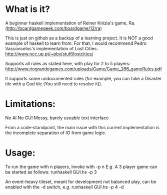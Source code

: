 What is it?
===========

A beginner haskell implementation of Reiner Knizia's game, Ra.
(http://boardgamegeek.com/boardgame/12/ra)

This is just on github as a backup of a learning project.  It is NOT a good example of haskell to learn from.  For that, I would recommend Pedro Vasconcelos's implementation of Lost Cities: http://www.ncc.up.pt/~pbv/stuff/lostcities/

Supports all rules as stated here, with play for 2 to 5 players: 
http://www.riograndegames.com/uploads/Game/Game_266_gameRules.pdf

It supports some undocumented rules (for example, you can take a Disaster tile with a God tile (You still need to resolve it)).

Limitations:
============

No AI
No GUI
Messy, barely useable text interface

From a code-standpoint, the main issue with this current implementation is the incomplete separation of IO from game logic.

Usage:
======

To run the game with n players, invoke with -p n  E.g. A 3 player game can be started as follows:
    runhaskell GUI.hs -p 3 

An event-heavy tileset, meant for development not balanced play, can be enabled with the -d switch, e.g. 
    runhaskell GUI.hs -p 4 -d
